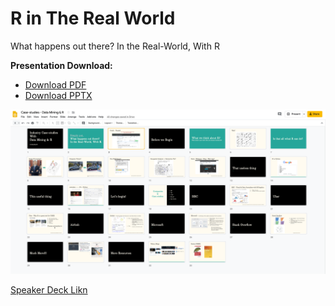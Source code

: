
# R in The Real World

What happens out there? In the Real-World, With R 

**Presentation Download:**
+ [Download PDF](RinTheRealWorld.pdf) 
+ [Download PPTX]( RinTheRealWorld.pptx)

![RinTheRealWorld_Top_View](slides_top_view.png)


[Speaker Deck Likn](https://speakerdeck.com/amrrs/r-in-the-real-world)

